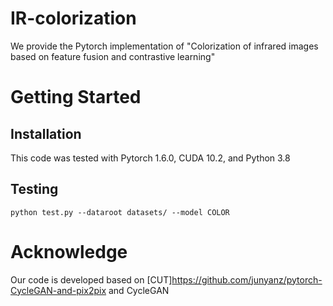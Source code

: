 # IR-colorization


We provide the Pytorch implementation of "Colorization of infrared images based on feature fusion and contrastive learning"
# Getting Started
## Installation
This code was tested with Pytorch 1.6.0, CUDA 10.2, and Python 3.8
## Testing
 ```python test.py --dataroot datasets/ --model COLOR ```
 # Acknowledge
 Our code is developed based on [CUT]https://github.com/junyanz/pytorch-CycleGAN-and-pix2pix and CycleGAN

